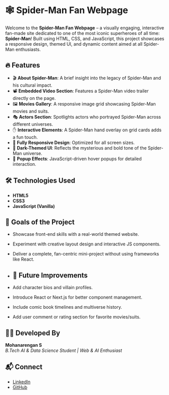 # 🕸️ Spider-Man Fan Webpage

Welcome to the **Spider-Man Fan Webpage** – a visually engaging, interactive fan-made site dedicated to one of the most iconic superheroes of all time: **Spider-Man**! Built using HTML, CSS, and JavaScript, this project showcases a responsive design, themed UI, and dynamic content aimed at all Spider-Man enthusiasts.

## 🔥 Features

- 🎬 **About Spider-Man**: A brief insight into the legacy of Spider-Man and his cultural impact.
- 📽️ **Embedded Video Section**: Features a Spider-Man video trailer directly on the page.
- 🖼️ **Movies Gallery**: A responsive image grid showcasing Spider-Man movies and suits.
- 🎭 **Actors Section**: Spotlights actors who portrayed Spider-Man across different universes.
- ✋ **Interactive Elements**: A Spider-Man hand overlay on grid cards adds a fun touch.
- 📱 **Fully Responsive Design**: Optimized for all screen sizes.
- 🎨 **Dark-Themed UI**: Reflects the mysterious and bold tone of the Spider-Man universe.
- 💬 **Popup Effects**: JavaScript-driven hover popups for detailed interaction.

## 🛠️ Technologies Used

- **HTML5**
- **CSS3**
- **JavaScript (Vanilla)**

## 🎯 Goals of the Project

- Showcase front-end skills with a real-world themed website.
- Experiment with creative layout design and interactive JS components.
- Deliver a complete, fan-centric mini-project without using frameworks like React.

- ## 🚀 Future Improvements

- Add character bios and villain profiles.
- Introduce React or Next.js for better component management.
- Include comic book timelines and multiverse history.
- Add user comment or rating section for favorite movies/suits.

## 🧑‍💻 Developed By

**Mohanarengan S**  
_B.Tech AI & Data Science Student | Web & AI Enthusiast_

## 📬 Connect

- [LinkedIn]([https://linkedin.com/in/your-profile](https://www.linkedin.com/in/mohanarengan-s-6679632b7/))
- [GitHub](https://github.com/mrmano11)
